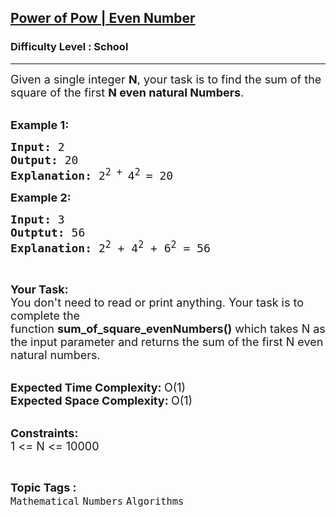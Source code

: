 <h2><a href="https://www.geeksforgeeks.org/problems/power-of-pow-even-number5440/1?page=4&difficulty=School&sortBy=submissions">Power of Pow | Even Number</a></h2><h3>Difficulty Level : School</h3><hr><div class="problems_problem_content__Xm_eO"><p><span style="font-size:18px">Given a single integer <strong>N</strong>, your task is to find the sum of the square of the first <strong>N even natural Numbers</strong>.</span><br>
&nbsp;</p>

<p><span style="font-size:18px"><strong>Example 1:</strong></span></p>

<pre><span style="font-size:18px"><strong>Input: </strong>2
<strong>Output: </strong>20
<strong>Explanation: </strong>2<sup>2 + </sup>4<sup>2 </sup>= 20</span>
</pre>

<p><span style="font-size:18px"><strong>Example 2:&nbsp;</strong></span></p>

<pre><span style="font-size:18px"><strong>Input: </strong>3
<strong>Outptut: </strong>56
<strong>Explanation: </strong>2<sup>2</sup>&nbsp;+ 4<sup>2</sup>&nbsp;+ 6<sup>2</sup>&nbsp;= 56</span>
</pre>

<p>&nbsp;</p>

<p><span style="font-size:18px"><strong>Your Task:</strong><br>
You don't need to read or print anything. Your task is to complete the function&nbsp;<strong>sum_of_square_evenNumbers()</strong>&nbsp;which takes N as the input parameter and returns the sum of the first N even natural numbers.</span><br>
&nbsp;</p>

<p><span style="font-size:18px"><strong>Expected Time Complexity:&nbsp;</strong>O(1)<br>
<strong>Expected Space Complexity:&nbsp;</strong>O(1)</span><br>
&nbsp;</p>

<p><span style="font-size:18px"><strong>Constraints:</strong><br>
1 &lt;= N &lt;= 10000</span></p>
</div><br><p><span style=font-size:18px><strong>Topic Tags : </strong><br><code>Mathematical</code>&nbsp;<code>Numbers</code>&nbsp;<code>Algorithms</code>&nbsp;